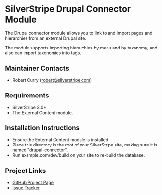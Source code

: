 # SilverStripe Drupal Connector Module

The Drupal connector module allows you to link to and import pages and hierarchies
from an external Drupal site.

The module supports importing hierarchies by menu and by taxonomy, and also can import
taxonomies into tags.

## Maintainer Contacts
*  Robert Curry (<robert@silverstripe.com>)

## Requirements
*  SilverStripe 3.0+
*  The External Content module.

## Installation Instructions
*  Ensure the External Content module is installed
*  Place this directory in the root of your SilverStripe site, making sure it
   is named "drupal-connector".
*  Run example.com/dev/build on your site to re-build the database.

## Project Links
*  [GitHub Project Page](https://github.com/silverstripe-droptables/silverstripe-drupal-connector)
*  [Issue Tracker](https://github.com/silverstripe-droptables/silverstripe-drupal-connector/issues)